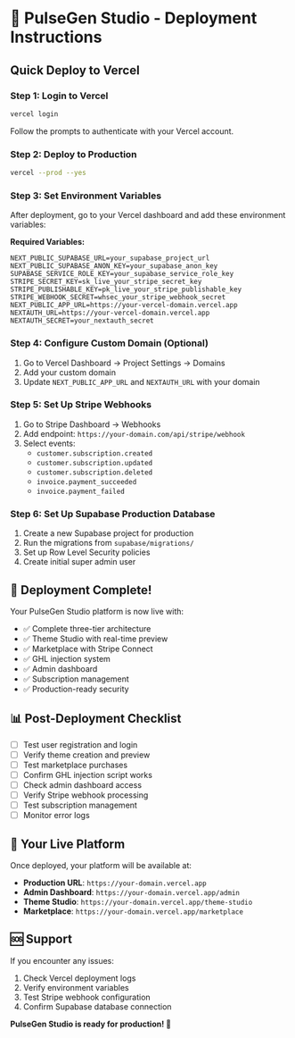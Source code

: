 # 🚀 PulseGen Studio - Deployment Instructions

## Quick Deploy to Vercel

### Step 1: Login to Vercel
```bash
vercel login
```
Follow the prompts to authenticate with your Vercel account.

### Step 2: Deploy to Production
```bash
vercel --prod --yes
```

### Step 3: Set Environment Variables
After deployment, go to your Vercel dashboard and add these environment variables:

**Required Variables:**
```
NEXT_PUBLIC_SUPABASE_URL=your_supabase_project_url
NEXT_PUBLIC_SUPABASE_ANON_KEY=your_supabase_anon_key
SUPABASE_SERVICE_ROLE_KEY=your_supabase_service_role_key
STRIPE_SECRET_KEY=sk_live_your_stripe_secret_key
STRIPE_PUBLISHABLE_KEY=pk_live_your_stripe_publishable_key
STRIPE_WEBHOOK_SECRET=whsec_your_stripe_webhook_secret
NEXT_PUBLIC_APP_URL=https://your-vercel-domain.vercel.app
NEXTAUTH_URL=https://your-vercel-domain.vercel.app
NEXTAUTH_SECRET=your_nextauth_secret
```

### Step 4: Configure Custom Domain (Optional)
1. Go to Vercel Dashboard → Project Settings → Domains
2. Add your custom domain
3. Update `NEXT_PUBLIC_APP_URL` and `NEXTAUTH_URL` with your domain

### Step 5: Set Up Stripe Webhooks
1. Go to Stripe Dashboard → Webhooks
2. Add endpoint: `https://your-domain.com/api/stripe/webhook`
3. Select events:
   - `customer.subscription.created`
   - `customer.subscription.updated`
   - `customer.subscription.deleted`
   - `invoice.payment_succeeded`
   - `invoice.payment_failed`

### Step 6: Set Up Supabase Production Database
1. Create a new Supabase project for production
2. Run the migrations from `supabase/migrations/`
3. Set up Row Level Security policies
4. Create initial super admin user

## 🎉 Deployment Complete!

Your PulseGen Studio platform is now live with:
- ✅ Complete three-tier architecture
- ✅ Theme Studio with real-time preview
- ✅ Marketplace with Stripe Connect
- ✅ GHL injection system
- ✅ Admin dashboard
- ✅ Subscription management
- ✅ Production-ready security

## 📊 Post-Deployment Checklist

- [ ] Test user registration and login
- [ ] Verify theme creation and preview
- [ ] Test marketplace purchases
- [ ] Confirm GHL injection script works
- [ ] Check admin dashboard access
- [ ] Verify Stripe webhook processing
- [ ] Test subscription management
- [ ] Monitor error logs

## 🔗 Your Live Platform

Once deployed, your platform will be available at:
- **Production URL**: `https://your-domain.vercel.app`
- **Admin Dashboard**: `https://your-domain.vercel.app/admin`
- **Theme Studio**: `https://your-domain.vercel.app/theme-studio`
- **Marketplace**: `https://your-domain.vercel.app/marketplace`

## 🆘 Support

If you encounter any issues:
1. Check Vercel deployment logs
2. Verify environment variables
3. Test Stripe webhook configuration
4. Confirm Supabase database connection

**PulseGen Studio is ready for production! 🚀**
